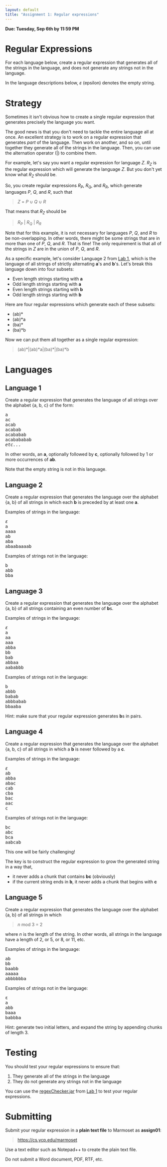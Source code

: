 ```yaml
---
layout: default
title: "Assignment 1: Regular expressions"
---
```


**Due: Tuesday, Sep 6th by 11:59 PM**

# Regular Expressions

For each language below, create a regular expression that generates all of the strings in the language, and does not generate any strings not in the language.

In the language descriptions below, *ε* (epsilon) denotes the empty string.

# Strategy

Sometimes it isn't obvious how to create a single regular expression that generates precisely the language you want.

The good news is that you don't need to tackle the entire language all at once.  An excellent strategy is to work on a regular expression that generates *part* of the language.  Then work on another, and so on, until together they generate all of the strings in the language.  Then, you can use the alternation operator (\|) to combine them.

For example, let's say you want a regular expression for language *Z*.  <i>R<sub>Z</sub></i> is the regular expression which will generate the language *Z*.  But you don't yet know what <i>R<sub>Z</sub></i> should be.

So, you create regular expressions <i>R<sub>P</sub></i>, <i>R<sub>Q</sub></i>, and <i>R<sub>R</sub></i>, which generate languages *P*, *Q*, and *R*, such that

> *Z* = *P* ∪ *Q* ∪ *R*

That means that <i>R<sub>Z</sub></i> should be

> <i>R<sub>P</sub></i> \| <i>R<sub>Q</sub></i> \| <i>R<sub>R</sub></i>

Note that for this example, it is not necessary for languages *P*, *Q*, and *R* to be non-overlapping.  In other words, there might be some strings that are in more than one of *P*, *Q*, and *R*.  That is fine!  The only requirement is that all of the strings in *Z* are in the union of *P*, *Q*, and *R*.

As a specific example, let's consider Language 2 from [Lab 1](../labs/lab01.html), which is the language of all strings of strictly alternating **a**'s and **b**'s.  Let's break this language down into four subsets:

* Even length strings starting with **a**
* Odd length strings starting with **a**
* Even length strings starting with **b**
* Odd length strings starting with **b**

Here are four regular expressions which generate each of these subsets:

* (ab)\*
* (ab)\*a
* (ba)\*
* (ba)\*b

Now we can put them all together as a single regular expression:

> (ab)\*\|(ab)\*a\|(ba)\*\|(ba)\*b

# Languages

Language 1
----------

Create a regular expression that generates the language of all strings over the alphabet {a, b, c} of the form:

<pre>
a
ac
acab
acabab
acababab
acabababab
<i>etc...</i>
</pre>

In other words, an **a**, optionally followed by **c**, optionally followed by 1 or more occurrences of **ab**.

Note that the empty string is not in this language.

Language 2
----------

Create a regular expression that generates the language over the alphabet {a, b} of all strings in which each **b** is preceded by at least one **a**.

Examples of strings in the language:

<pre>
<i>ε</i>
a
aaaa
ab
aba
abaabaaaab
</pre>

Examples of strings not in the language:

<pre>
b
abb
bba
</pre>

Language 3
----------

Create a regular expression that generates the language over the alphabet {a, b} of all strings containing an even number of **b**s.

Examples of strings in the language:

<pre>
<i>ε</i>
a
aa
aaa
abba
bb
bab
abbaa
aababbb
</pre>

Examples of strings not in the language:

<pre>
b
abbb
babab
abbbabab
bbaaba
</pre>

Hint: make sure that your regular expression generates **b**s in pairs.

Language 4
----------

Create a regular expression that generates the language over the alphabet {a, b, c} of all strings in which a **b** is never followed by a **c**.

Examples of strings in the language:

<pre>
<i>ε</i>
ab
abba
abac
cab
cba
bac
aac
c
</pre>

Examples of strings not in the language:

<pre>
bc
abc
bca
aabcab
</pre>

This one will be fairly challenging!

The key is to construct the regular expression to grow the generated string in a way that,

-   it never adds a chunk that contains **bc** (obviously)
-   if the current string ends in **b**, it never adds a chunk that begins with **c**

Language 5
----------

Create a regular expression that generates the language over the alphabet {a, b} of all strings in which

> *n* mod 3 = 2

where *n* is the length of the string. In other words, all strings in the language have a length of 2, or 5, or 8, or 11, etc.

Examples of strings in the language:

<pre>
ab
bb
baabb
aaaaa
abbbbbba
</pre>

Examples of strings not in the language:

<pre>
ε
a
abb
baaa
babbba
</pre>

Hint: generate two initial letters, and expand the string by appending chunks of length 3.

Testing
=======

You should test your regular expressions to ensure that:

1.  They generate all of the strings in the language
2.  They do not generate any strings not in the language

You can use the [regexChecker.jar](../resources/regexChecker.jar) from [Lab 1](../labs/lab01.html) to test your regular expressions.

Submitting
==========

Submit your regular expression in a **plain text file** to Marmoset as **assign01**:

> <https://cs.ycp.edu/marmoset>

Use a text editor such as Notepad++ to create the plain text file.

Do not submit a Word document, PDF, RTF, etc.
